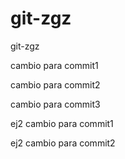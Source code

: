 # git-zgz
git-zgz

cambio para commit1

cambio para commit2

cambio para commit3

ej2 cambio para commit1

ej2 cambio para commit2
